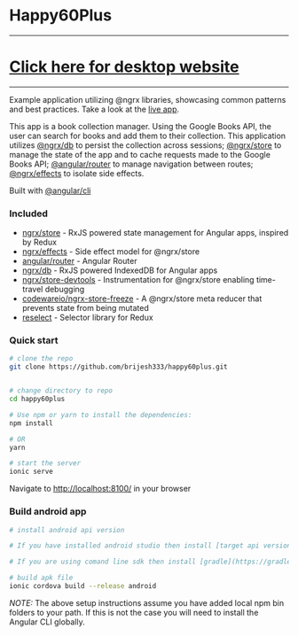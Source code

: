 # Happy60Plus

---
# [Click here for desktop website](https:https://happy60plus.com/)
---


Example application utilizing @ngrx libraries, showcasing common patterns and best practices.
Take a look at the [live app](http://ngrx.github.io/example-app/).

This app is a book collection manager. Using the Google Books API, the user can search for
books and add them to their collection. This application utilizes [@ngrx/db](https://github.com/ngrx/db)
to persist the collection across sessions; [@ngrx/store](https://github.com/ngrx/store) to manage
the state of the app and to cache requests made to the Google Books API;
[@angular/router](https://github.com/angular/angular) to manage navigation between routes;
[@ngrx/effects](https://github.com/ngrx/effects) to isolate side effects.

Built with [@angular/cli](https://github.com/angular/angular-cli)

### Included
 - [ngrx/store](https://github.com/ngrx/store) - RxJS powered state management for Angular apps, inspired by Redux
 - [ngrx/effects](https://github.com/ngrx/effects) - Side effect model for @ngrx/store
 - [angular/router](https://github.com/angular/angular) - Angular Router
 - [ngrx/db](https://github.com/ngrx/db) - RxJS powered IndexedDB for Angular apps
 - [ngrx/store-devtools](https://github.com/ngrx/store-devtools) - Instrumentation for @ngrx/store enabling time-travel debugging
 - [codewareio/ngrx-store-freeze](https://github.com/codewareio/ngrx-store-freeze) - A @ngrx/store meta reducer that prevents state from being mutated
 - [reselect](https://github.com/reactjs/reselect) - Selector library for Redux

### Quick start

```bash
# clone the repo
git clone https://github.com/brijesh333/happy60plus.git


# change directory to repo
cd happy60plus

# Use npm or yarn to install the dependencies:
npm install

# OR
yarn

# start the server
ionic serve
```

Navigate to [http://localhost:8100/](http://localhost:8100/) in your browser


### Build android app
```bash
# install android api version

# If you have installed android studio then install [target api version](https://developer.android.com/guide/topics/manifest/uses-sdk-element#ApiLevels)

# If you are using comand line sdk then install [gradle](https://gradle.org/install/).

# build apk file
ionic cordova build --release android

```

_NOTE:_ The above setup instructions assume you have added local npm bin folders to your path.
If this is not the case you will need to install the Angular CLI globally.
